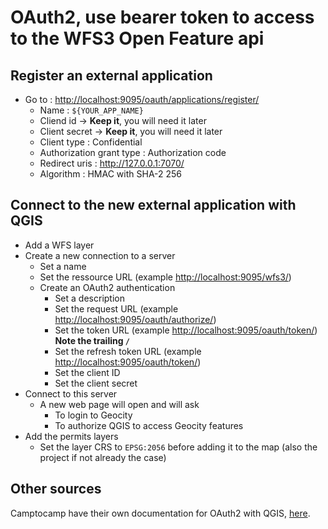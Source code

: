 # OAuth2, use bearer token to access to the WFS3 Open Feature api

## Register an external application

- Go to : <http://localhost:9095/oauth/applications/register/>
  - Name : `${YOUR_APP_NAME}`
  - Cliend id -> **Keep it**, you will need it later
  - Client secret -> **Keep it**, you will need it later
  - Client type : Confidential
  - Authorization grant type : Authorization code
  - Redirect uris : <http://127.0.0.1:7070/>
  - Algorithm : HMAC with SHA-2 256

## Connect to the new external application with QGIS

- Add a WFS layer
- Create a new connection to a server
  - Set a name
  - Set the ressource URL (example <http://localhost:9095/wfs3/>)
  - Create an OAuth2 authentication
    - Set a description
    - Set the request URL (example <http://localhost:9095/oauth/authorize/>)
    - Set the token URL (example <http://localhost:9095/oauth/token/>) **Note the trailing `/`**
    - Set the refresh token URL (example <http://localhost:9095/oauth/token/>)
    - Set the client ID
    - Set the client secret
- Connect to this server
  - A new web page will open and will ask
    - To login to Geocity
    - To authorize QGIS to access Geocity features
- Add the permits layers
  - Set the layer CRS to `EPSG:2056` before adding it to the map (also the project if not already the case)

## Other sources

Camptocamp have their own documentation for OAuth2 with QGIS, [here](https://camptocamp.github.io/c2cgeoportal/master/integrator/authentication_oauth2.html?highlight=oauth2).
